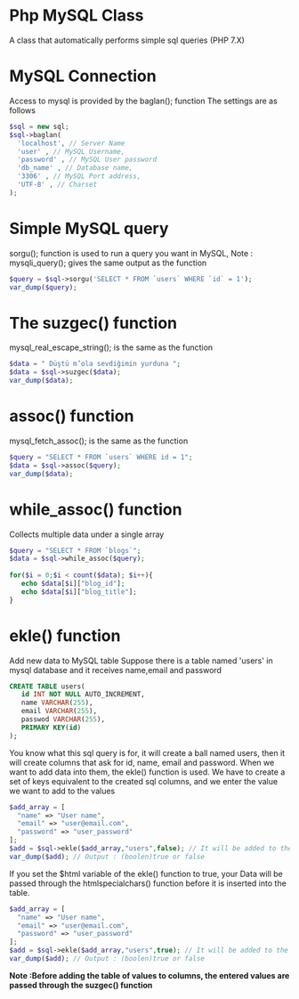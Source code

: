 # Php MySQL Class
A class that automatically performs simple sql queries (PHP 7.X)

# MySQL Connection
Access to mysql is provided by the baglan(); function
The settings are as follows
```php
$sql = new sql;
$sql->baglan(
  'localhost', // Server Name
  'user' , // MySQL Username,
  'password' , // MySQL User password
  'db_name' , // Database name,
  '3306' , // MySQL Port address,
  'UTF-8' , // Charset
);
```
# Simple MySQL query
sorgu(); function is used to run a query you want in MySQL,
Note : mysqli_query(); gives the same output as the function
```php
$query = $sql->sorgu('SELECT * FROM `users` WHERE `id` = 1');
var_dump($query);
```
# The suzgec() function
mysql_real_escape_string(); is the same as the function
```php
$data = " Düştü m’ola sevdiğimin yurduna ";
$data = $sql->suzgec($data);
var_dump($data);
```

# assoc() function
mysql_fetch_assoc(); is the same as the function
```php
$query = "SELECT * FROM `users` WHERE id = 1";
$data = $sql->assoc($query);
var_dump($data);
```
# while_assoc() function
Collects multiple data under a single array
```php
$query = "SELECT * FROM `blogs`";
$data = $sql->while_assoc($query);
 
for($i = 0;$i < count($data); $i++){
   echo $data[$i]["blog_id"];
   echo $data[$i]["blog_title"];
}
```
# ekle() function
Add new data to MySQL table
Suppose there is a table named 'users' in mysql database and it receives name,email and password
```sql
CREATE TABLE users(
   id INT NOT NULL AUTO_INCREMENT,
   name VARCHAR(255),
   email VARCHAR(255),
   passwod VARCHAR(255),
   PRIMARY KEY(id)
);
```
You know what this sql query is for, it will create a ball named users, then it will create columns that ask for id, name, email and password.
When we want to add data into them, the ekle() function is used.
We have to create a set of keys equivalent to the created sql columns, and we enter the value we want to add to the values
```php
$add_array = [
  "name" => "User name",
  "email" => "user@email.com",
  "password" => "user_password"
];
$add = $sql->ekle($add_array,"users",false); // It will be added to the "users" table
var_dump($add); // Output : (boolen)true or false
```
If you set the $html variable of the ekle() function to true, your Data will be passed through the htmlspecialchars() function before it is inserted into the table.
```php
$add_array = [
  "name" => "User name",
  "email" => "user@email.com",
  "password" => "user_password"
];
$add = $sql->ekle($add_array,"users",true); // It will be added to the "users" table
var_dump($add); // Output : (boolen)true or false
```
**Note :Before adding the table of values to columns, the entered values are passed through the suzgec() function**
